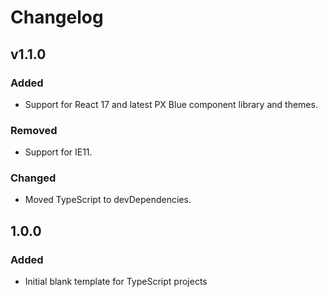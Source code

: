 # Changelog

## v1.1.0

### Added

-   Support for React 17 and latest PX Blue component library and themes.

### Removed

-   Support for IE11.

### Changed

-   Moved TypeScript to devDependencies.

## 1.0.0

### Added

-   Initial blank template for TypeScript projects